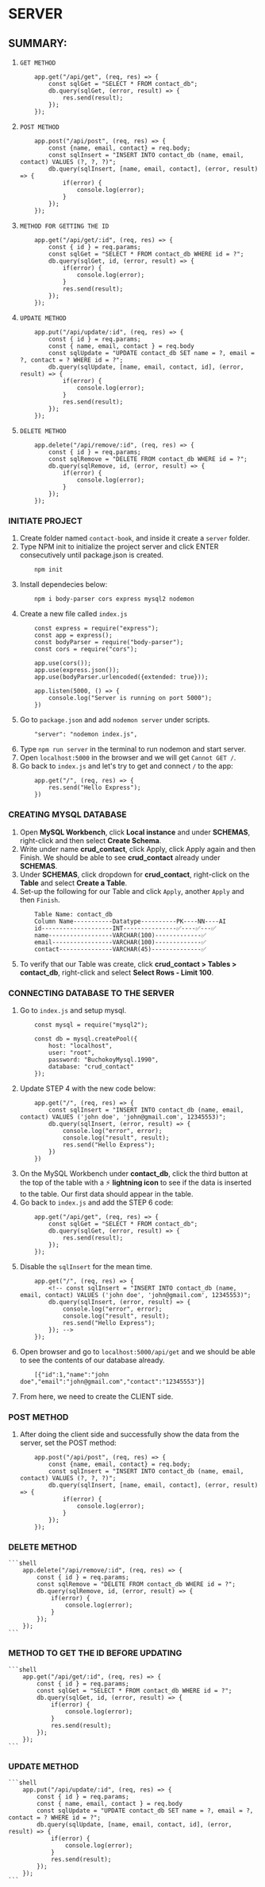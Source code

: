 # SERVER

## SUMMARY:
1. `GET METHOD`
    ```shell
        app.get("/api/get", (req, res) => {
            const sqlGet = "SELECT * FROM contact_db";
            db.query(sqlGet, (error, result) => {
                res.send(result);
            });
        });
    ```
1. `POST METHOD`
    ```shell
        app.post("/api/post", (req, res) => {
            const {name, email, contact} = req.body;
            const sqlInsert = "INSERT INTO contact_db (name, email, contact) VALUES (?, ?, ?)";
            db.query(sqlInsert, [name, email, contact], (error, result) => {
                if(error) {
                    console.log(error);
                }
            });
        });
    ```
1. `METHOD FOR GETTING THE ID`
    ```shell
        app.get("/api/get/:id", (req, res) => {
            const { id } = req.params;
            const sqlGet = "SELECT * FROM contact_db WHERE id = ?";
            db.query(sqlGet, id, (error, result) => {
                if(error) {
                    console.log(error);
                }
                res.send(result);
            });
        });
    ```
1. `UPDATE METHOD`
    ```shell
        app.put("/api/update/:id", (req, res) => {
            const { id } = req.params;
            const { name, email, contact } = req.body
            const sqlUpdate = "UPDATE contact_db SET name = ?, email = ?, contact = ? WHERE id = ?";
            db.query(sqlUpdate, [name, email, contact, id], (error, result) => {
                if(error) {
                    console.log(error);
                }
                res.send(result);
            });
        });
    ```
1. `DELETE METHOD`
    ```shell
        app.delete("/api/remove/:id", (req, res) => {
            const { id } = req.params;
            const sqlRemove = "DELETE FROM contact_db WHERE id = ?";
            db.query(sqlRemove, id, (error, result) => {
                if(error) {
                    console.log(error);
                }
            });
        });
    ```
### INITIATE PROJECT
1. Create folder named `contact-book`, and inside it create a `server` folder. 
1. Type NPM init to initialize the project server and click ENTER consecutively until package.json is created.
    ```shell
        npm init
    ```
1. Install dependecies below:
    ```shell
        npm i body-parser cors express mysql2 nodemon
    ```
1. Create a new file called `index.js`
    ```shell
        const express = require("express");
        const app = express();
        const bodyParser = require("body-parser");
        const cors = require("cors");

        app.use(cors());
        app.use(express.json());
        app.use(bodyParser.urlencoded({extended: true}));

        app.listen(5000, () => {
            console.log("Server is running on port 5000");
        })
    ```
1. Go to `package.json` and add `nodemon server` under scripts.
    ```shell
        "server": "nodemon index.js",
    ```
1. Type `npm run server` in the terminal to run nodemon and start server.
1. Open `localhost:5000` in the browser and we will get `Cannot GET /`. 
1. Go back to `index.js` and let's try to get and connect `/` to the app:
    ```shell
        app.get("/", (req, res) => {
            res.send("Hello Express");
        })
    ```

### CREATING MYSQL DATABASE
1. Open **MySQL Workbench**, click **Local instance** and under **SCHEMAS**, right-click and then select **Create Schema**.
1. Write under name **crud_contact**, click Apply, click Apply again and then Finish. We should be able to see **crud_contact** already under **SCHEMAS**.
1. Under **SCHEMAS**, click dropdown for **crud_contact**, right-click on the **Table** and select **Create a Table**.
1. Set-up the following for our Table and click `Apply`, another `Apply` and then `Finish`.
    ```shell
        Table Name: contact_db
        Column Name-----------Datatype----------PK----NN----AI
        id--------------------INT---------------✅----✅---✅
        name------------------VARCHAR(100)-------------✅
        email-----------------VARCHAR(100)-------------✅
        contact---------------VARCHAR(45)--------------✅
    ```
1. To verify that our Table was create, click **crud_contact > Tables > contact_db**, right-click and select **Select Rows - Limit 100**.

### CONNECTING DATABASE TO THE SERVER
1. Go to `index.js` and setup mysql.
    ```shell
        const mysql = require("mysql2");

        const db = mysql.createPool({
            host: "localhost",
            user: "root",
            password: "BuchokoyMysql.1990",
            database: "crud_contact"
        });
    ```
1. Update STEP 4 with the new code below:
    ```shell
        app.get("/", (req, res) => {
            const sqlInsert = "INSERT INTO contact_db (name, email, contact) VALUES ('john doe', 'john@gmail.com', 12345553)";
            db.query(sqlInsert, (error, result) => {
                console.log("error", error);
                console.log("result", result);
                res.send("Hello Express");
            })
        })
    ```
1. On the MySQL Workbench under **contact_db**, click the third button at the top of the table with a ⚡ **lightning icon** to see if the data is inserted to the table. Our first data should appear in the table.
1. Go back to `index.js` and add the STEP 6 code:
    ```shell
        app.get("/api/get", (req, res) => {
            const sqlGet = "SELECT * FROM contact_db";
            db.query(sqlGet, (error, result) => {
                res.send(result);
            });
        });
    ```
1. Disable the `sqlInsert` for the mean time.
    ```shell
        app.get("/", (req, res) => {
            <!-- const sqlInsert = "INSERT INTO contact_db (name, email, contact) VALUES ('john doe', 'john@gmail.com', 12345553)";
            db.query(sqlInsert, (error, result) => {
                console.log("error", error);
                console.log("result", result);
                res.send("Hello Express");
            }); -->
        });
    ```
1. Open browser and go to `localhost:5000/api/get` and we should be able to see the contents of our database already.
    ```shell
        [{"id":1,"name":"john doe","email":"john@gmail.com","contact":"12345553"}]
    ```
1. From here, we need to create the CLIENT side.

### POST METHOD
1. After doing the client side and successfully show the data from the server, set the POST method:
    ```shell
        app.post("/api/post", (req, res) => {
            const {name, email, contact} = req.body;
            const sqlInsert = "INSERT INTO contact_db (name, email, contact) VALUES (?, ?, ?)";
            db.query(sqlInsert, [name, email, contact], (error, result) => {
                if(error) {
                    console.log(error);
                }
            });
        });
    ```

### DELETE METHOD
    ```shell
        app.delete("/api/remove/:id", (req, res) => {
            const { id } = req.params;
            const sqlRemove = "DELETE FROM contact_db WHERE id = ?";
            db.query(sqlRemove, id, (error, result) => {
                if(error) {
                    console.log(error);
                }
            });
        });
    ```

### METHOD TO GET THE ID BEFORE UPDATING
    ```shell
        app.get("/api/get/:id", (req, res) => {
            const { id } = req.params;
            const sqlGet = "SELECT * FROM contact_db WHERE id = ?";
            db.query(sqlGet, id, (error, result) => {
                if(error) {
                    console.log(error);
                }
                res.send(result);
            });
        });
    ```

### UPDATE METHOD
    ```shell
        app.put("/api/update/:id", (req, res) => {
            const { id } = req.params;
            const { name, email, contact } = req.body
            const sqlUpdate = "UPDATE contact_db SET name = ?, email = ?, contact = ? WHERE id = ?";
            db.query(sqlUpdate, [name, email, contact, id], (error, result) => {
                if(error) {
                    console.log(error);
                }
                res.send(result);
            });
        });
    ```